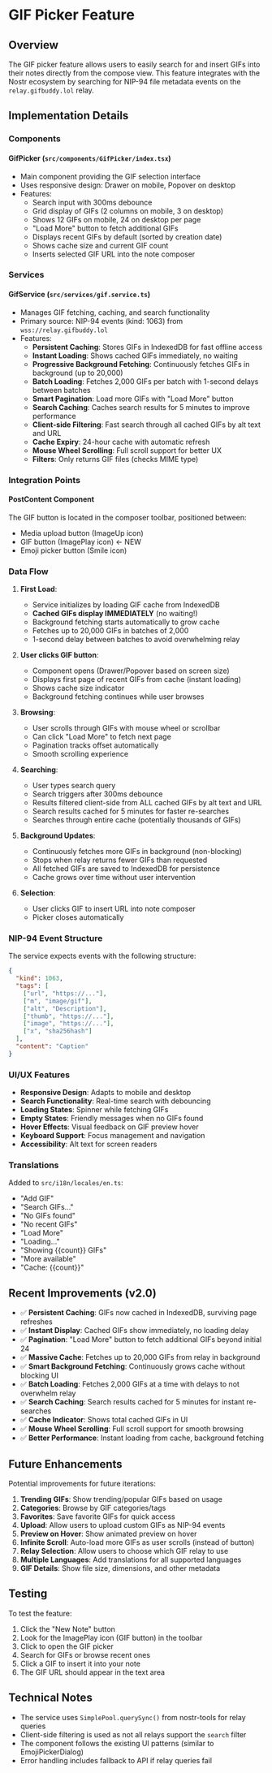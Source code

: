 # GIF Picker Feature

## Overview

The GIF picker feature allows users to easily search for and insert GIFs into their notes directly from the compose view. This feature integrates with the Nostr ecosystem by searching for NIP-94 file metadata events on the `relay.gifbuddy.lol` relay.

## Implementation Details

### Components

#### GifPicker (`src/components/GifPicker/index.tsx`)
- Main component providing the GIF selection interface
- Uses responsive design: Drawer on mobile, Popover on desktop
- Features:
  - Search input with 300ms debounce
  - Grid display of GIFs (2 columns on mobile, 3 on desktop)
  - Shows 12 GIFs on mobile, 24 on desktop per page
  - "Load More" button to fetch additional GIFs
  - Displays recent GIFs by default (sorted by creation date)
  - Shows cache size and current GIF count
  - Inserts selected GIF URL into the note composer

### Services

#### GifService (`src/services/gif.service.ts`)
- Manages GIF fetching, caching, and search functionality
- Primary source: NIP-94 events (kind: 1063) from `wss://relay.gifbuddy.lol`
- Features:
  - **Persistent Caching**: Stores GIFs in IndexedDB for fast offline access
  - **Instant Loading**: Shows cached GIFs immediately, no waiting
  - **Progressive Background Fetching**: Continuously fetches GIFs in background (up to 20,000)
  - **Batch Loading**: Fetches 2,000 GIFs per batch with 1-second delays between batches
  - **Smart Pagination**: Load more GIFs with "Load More" button
  - **Search Caching**: Caches search results for 5 minutes to improve performance
  - **Client-side Filtering**: Fast search through all cached GIFs by alt text and URL
  - **Cache Expiry**: 24-hour cache with automatic refresh
  - **Mouse Wheel Scrolling**: Full scroll support for better UX
  - **Filters**: Only returns GIF files (checks MIME type)

### Integration Points

#### PostContent Component
The GIF button is located in the composer toolbar, positioned between:
- Media upload button (ImageUp icon)
- GIF button (ImagePlay icon) ← NEW
- Emoji picker button (Smile icon)

### Data Flow

1. **First Load**:
   - Service initializes by loading GIF cache from IndexedDB
   - **Cached GIFs display IMMEDIATELY** (no waiting!)
   - Background fetching starts automatically to grow cache
   - Fetches up to 20,000 GIFs in batches of 2,000
   - 1-second delay between batches to avoid overwhelming relay

2. **User clicks GIF button**:
   - Component opens (Drawer/Popover based on screen size)
   - Displays first page of recent GIFs from cache (instant loading)
   - Shows cache size indicator
   - Background fetching continues while user browses

3. **Browsing**:
   - User scrolls through GIFs with mouse wheel or scrollbar
   - Can click "Load More" to fetch next page
   - Pagination tracks offset automatically
   - Smooth scrolling experience

4. **Searching**:
   - User types search query
   - Search triggers after 300ms debounce
   - Results filtered client-side from ALL cached GIFs by alt text and URL
   - Search results cached for 5 minutes for faster re-searches
   - Searches through entire cache (potentially thousands of GIFs)

5. **Background Updates**:
   - Continuously fetches more GIFs in background (non-blocking)
   - Stops when relay returns fewer GIFs than requested
   - All fetched GIFs are saved to IndexedDB for persistence
   - Cache grows over time without user intervention

6. **Selection**:
   - User clicks GIF to insert URL into note composer
   - Picker closes automatically

### NIP-94 Event Structure

The service expects events with the following structure:
```json
{
  "kind": 1063,
  "tags": [
    ["url", "https://..."],
    ["m", "image/gif"],
    ["alt", "Description"],
    ["thumb", "https://..."],
    ["image", "https://..."],
    ["x", "sha256hash"]
  ],
  "content": "Caption"
}
```

### UI/UX Features

- **Responsive Design**: Adapts to mobile and desktop
- **Search Functionality**: Real-time search with debouncing
- **Loading States**: Spinner while fetching GIFs
- **Empty States**: Friendly messages when no GIFs found
- **Hover Effects**: Visual feedback on GIF preview hover
- **Keyboard Support**: Focus management and navigation
- **Accessibility**: Alt text for screen readers

### Translations

Added to `src/i18n/locales/en.ts`:
- "Add GIF"
- "Search GIFs..."
- "No GIFs found"
- "No recent GIFs"
- "Load More"
- "Loading..."
- "Showing {{count}} GIFs"
- "More available"
- "Cache: {{count}}"

## Recent Improvements (v2.0)

- ✅ **Persistent Caching**: GIFs now cached in IndexedDB, surviving page refreshes
- ✅ **Instant Display**: Cached GIFs show immediately, no loading delay
- ✅ **Pagination**: "Load More" button to fetch additional GIFs beyond initial 24
- ✅ **Massive Cache**: Fetches up to 20,000 GIFs from relay in background
- ✅ **Smart Background Fetching**: Continuously grows cache without blocking UI
- ✅ **Batch Loading**: Fetches 2,000 GIFs at a time with delays to not overwhelm relay
- ✅ **Search Caching**: Search results cached for 5 minutes for instant re-searches
- ✅ **Cache Indicator**: Shows total cached GIFs in UI
- ✅ **Mouse Wheel Scrolling**: Full scroll support for smooth browsing
- ✅ **Better Performance**: Instant loading from cache, background fetching

## Future Enhancements

Potential improvements for future iterations:

1. **Trending GIFs**: Show trending/popular GIFs based on usage
2. **Categories**: Browse by GIF categories/tags
3. **Favorites**: Save favorite GIFs for quick access
4. **Upload**: Allow users to upload custom GIFs as NIP-94 events
5. **Preview on Hover**: Show animated preview on hover
6. **Infinite Scroll**: Auto-load more GIFs as user scrolls (instead of button)
7. **Relay Selection**: Allow users to choose which GIF relay to use
8. **Multiple Languages**: Add translations for all supported languages
9. **GIF Details**: Show file size, dimensions, and other metadata

## Testing

To test the feature:

1. Click the "New Note" button
2. Look for the ImagePlay icon (GIF button) in the toolbar
3. Click to open the GIF picker
4. Search for GIFs or browse recent ones
5. Click a GIF to insert it into your note
6. The GIF URL should appear in the text area

## Technical Notes

- The service uses `SimplePool.querySync()` from nostr-tools for relay queries
- Client-side filtering is used as not all relays support the `search` filter
- The component follows the existing UI patterns (similar to EmojiPickerDialog)
- Error handling includes fallback to API if relay queries fail
